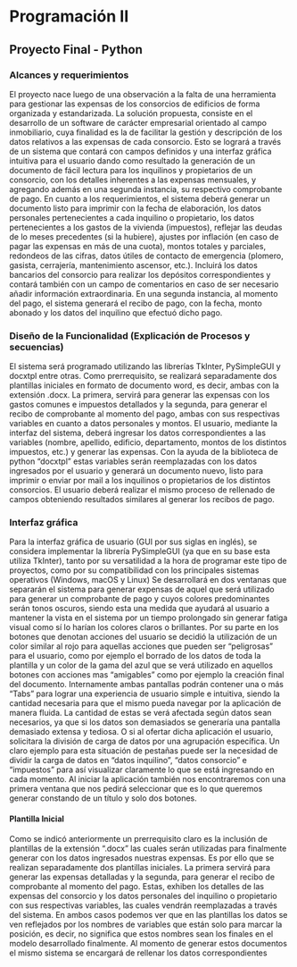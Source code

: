 # Programación II 
## Proyecto Final - Python

### Alcances y requerimientos

El proyecto nace luego de una observación a la falta de una herramienta
para gestionar las expensas de los consorcios de edificios de forma organizada y
estandarizada.
La solución propuesta, consiste en el desarrollo de un software de carácter
empresarial orientado al campo inmobiliario, cuya finalidad es la de facilitar la
gestión y descripción de los datos relativos a las expensas de cada consorcio.
Esto se logrará a través de un sistema que contará con campos definidos y una
interfaz gráfica intuitiva para el usuario dando como resultado la generación de un
documento de fácil lectura para los inquilinos y propietarios de un consorcio, con los
detalles inherentes a las expensas mensuales, y agregando además en una
segunda instancia, su respectivo comprobante de pago.
En cuanto a los requerimientos, el sistema deberá generar un documento listo para
imprimir con la fecha de elaboración, los datos personales pertenecientes a cada
inquilino o propietario, los datos pertenecientes a los gastos de la vivienda
(impuestos), reflejar las deudas de lo meses precedentes (si la hubiere), ajustes por
inflación (en caso de pagar las expensas en más de una cuota), montos totales y
parciales, redondeos de las cifras, datos útiles de contacto de emergencia (plomero,
gasista, cerrajería, mantenimiento ascensor, etc.).
Incluirá los datos bancarios del consorcio para realizar los depósitos
correspondientes y contará también con un campo de comentarios en caso de ser
necesario añadir información extraordinaria. En una segunda instancia, al momento
del pago, el sistema generará el recibo de pago, con la fecha, monto abonado y los
datos del inquilino que efectuó dicho pago.


### Diseño de la Funcionalidad (Explicación de Procesos y secuencias)
El sistema será programado utilizando las librerías TkInter, PySimpleGUI y docxtpl
entre otras.
Como prerrequisito, se realizará separadamente dos plantillas iniciales en formato
de documento word, es decir, ambas con la extensión .docx.
La primera, servirá para generar las expensas con los gastos comunes e impuestos
detallados y la segunda, para generar el recibo de comprobante al momento del
pago, ambas con sus respectivas variables en cuanto a datos personales y montos.
El usuario, mediante la interfaz del sistema, deberá ingresar los datos
correspondientes a las variables (nombre, apellido, edificio, departamento, montos
de los distintos impuestos, etc.) y generar las expensas.
Con la ayuda de la biblioteca de python “docxtpl” estas variables serán
reemplazadas con los datos ingresados por el usuario y generará un documento
nuevo, listo para imprimir o enviar por mail a los inquilinos o propietarios de los
distintos consorcios.
El usuario deberá realizar el mismo proceso de rellenado de campos obteniendo
resultados similares al generar los recibos de pago.

### Interfaz gráfica
Para la interfaz gráfica de usuario (GUI por sus siglas en inglés), se considera
implementar la librería PySimpleGUI (ya que en su base esta utiliza TkInter), tanto
por su versatilidad a la hora de programar este tipo de proyectos, como por su
compatibilidad con los principales sistemas operativos (Windows, macOS y Linux)
Se desarrollará en dos ventanas que separarán el sistema para generar
expensas de aquel que será utilizado para generar un comprobante de pago y cuyos
colores predominantes serán tonos oscuros, siendo esta una medida que ayudará al
usuario a mantener la vista en el sistema por un tiempo prolongado sin generar
fatiga visual como sí lo harían los colores claros o brillantes. Por su parte en los
botones que denotan acciones del usuario se decidió la utilización de un color
similar al rojo para aquellas acciones que pueden ser “peligrosas” para el usuario,
como por ejemplo el borrado de los datos de toda la plantilla y un color de la gama
del azul que se verá utilizado en aquellos botones con acciones mas “amigables”
como por ejemplo la creación final del documento.
Internamente ambas pantallas podrán contener una o más “Tabs” para lograr
una experiencia de usuario simple e intuitiva, siendo la cantidad necesaria para que
el mismo pueda navegar por la aplicación de manera fluida. La cantidad de estas se
verá afectada según datos sean necesarios, ya que si los datos son demasiados se
generaría una pantalla demasiado extensa y tediosa. O si al ofertar dicha aplicación
el usuario, solicitara la división de carga de datos por una agrupación específica.
Un claro ejemplo para esta situación de pestañas puede ser la necesidad de
dividir la carga de datos en “datos inquilino”, “datos consorcio” e “impuestos” para
así visualizar claramente lo que se está ingresando en cada momento.
Al iniciar la aplicación también nos encontraremos con una primera ventana
que nos pedirá seleccionar que es lo que queremos generar constando de un título y
solo dos botones.

#### Plantilla Inicial
Como se indicó anteriormente un prerrequisito claro es la inclusión de
plantillas de la extensión “.docx” las cuales serán utilizadas para finalmente generar
con los datos ingresados nuestras expensas. Es por ello que se realizan
separadamente dos plantillas iniciales.
La primera servirá para generar las expensas detalladas y la segunda, para
generar el recibo de comprobante al momento del pago. Estas, exhiben los detalles
de las expensas del consorcio y los datos personales del inquilino o propietario con
sus respectivas variables, las cuales vendrán reemplazadas a través del sistema.
En ambos casos podemos ver que en las plantillas los datos se ven reflejados
por los nombres de variables que están solo para marcar la posición, es decir, no
significa que estos nombres sean los finales en el modelo desarrollado finalmente. Al
momento de generar estos documentos el mismo sistema se encargará de rellenar
los datos correspondientes
